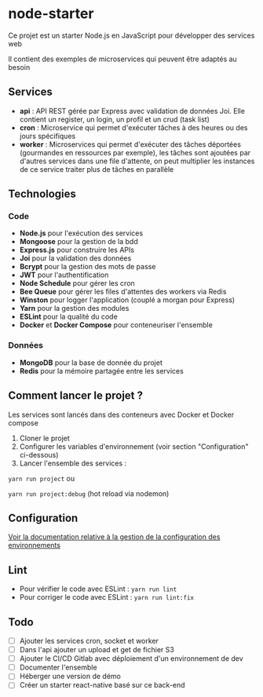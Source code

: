 # node-starter

Ce projet est un starter Node.js en JavaScript pour développer des services web

Il contient des exemples de microservices qui peuvent être adaptés au besoin

## Services
- **api** : API REST gérée par Express avec validation de données Joi. Elle contient un register, un login, un profil et un crud (task list)
- **cron** : Microservice qui permet d'exécuter tâches à des heures ou des jours spécifiques
- **worker** : Microservices qui permet d'exécuter des tâches déportées (gourmandes en ressources par exemple), les tâches sont ajoutées par d'autres services dans une file d'attente, on peut multiplier les instances de ce service traiter plus de tâches en parallèle

[//]: # (- **socket** : Service WebSocket &#40;Socket.io&#41; qui vient en complément de l'API pour ajouter de la communication temps réel avec le client)

## Technologies

### Code

- **Node.js** pour l'exécution des services
- **Mongoose** pour la gestion de la bdd
- **Express.js** pour construire les APIs
- **Joi** pour la validation des données
- **Bcrypt** pour la gestion des mots de passe
- **JWT** pour l'authentification
- **Node Schedule** pour gérer les cron
- **Bee Queue** pour gérer les files d'attentes des workers via Redis
- **Winston** pour logger l'application (couplé a morgan pour Express)
- **Yarn** pour la gestion des modules
- **ESLint** pour la qualité du code
- **Docker** et **Docker Compose** pour conteneuriser l'ensemble

### Données

- **MongoDB** pour la base de donnée du projet
- **Redis** pour la mémoire partagée entre les services

## Comment lancer le projet ?

Les services sont lancés dans des conteneurs avec Docker et Docker compose

1. Cloner le projet
2. Configurer les variables d'environnement (voir section "Configuration" ci-dessous)
3. Lancer l'ensemble des services :

`yarn run project` ou

`yarn run project:debug` (hot reload via nodemon)

## Configuration

[Voir la documentation relative à la gestion de la configuration des environnements](./config)

## Lint

- Pour vérifier le code avec ESLint : `yarn run lint`
- Pour corriger le code avec ESLint : `yarn run lint:fix`

## Todo

- [ ] Ajouter les services cron, socket et worker
- [ ] Dans l'api ajouter un upload et get de fichier S3
- [ ] Ajouter le CI/CD Gitlab avec déploiement d'un environnement de dev
- [ ] Documenter l'ensemble
- [ ] Héberger une version de démo
- [ ] Créer un starter react-native basé sur ce back-end
